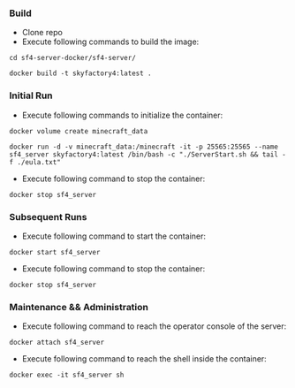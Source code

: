 ### Build
* Clone repo
* Execute following commands to build the image:
```
cd sf4-server-docker/sf4-server/

docker build -t skyfactory4:latest .
```

### Initial Run
* Execute following commands to initialize the container:
```
docker volume create minecraft_data

docker run -d -v minecraft_data:/minecraft -it -p 25565:25565 --name sf4_server skyfactory4:latest /bin/bash -c "./ServerStart.sh && tail -f ./eula.txt"
```
* Execute following command to stop the container:
```
docker stop sf4_server
```

### Subsequent Runs
* Execute following command to start the container:
```
docker start sf4_server
```
* Execute following command to stop the container:
```
docker stop sf4_server
```

### Maintenance && Administration
* Execute following command to reach the operator console of the server:
```
docker attach sf4_server
```
* Execute following command to reach the shell inside the container:
```
docker exec -it sf4_server sh
```

